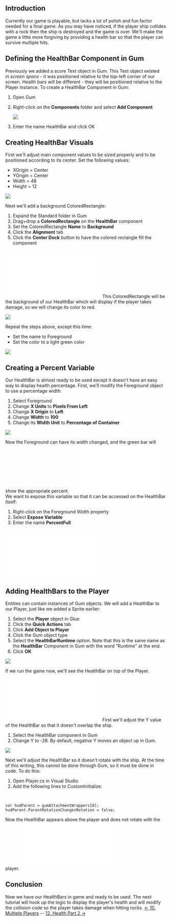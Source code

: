 ## Introduction

Currently our game is playable, but lacks a lot of polish and fun factor needed for a final game. As you may have noticed, if the player ship collides with a rock then the ship is destroyed and the game is over. We'll make the game a little more forgiving by providing a health bar so that the player can survive multiple hits.

## Defining the HealthBar Component in Gum

Previously we added a score Text object in Gum. This Text object existed in *screen space* - it was positioned relative to the top-left corner of our screen. Health bars will be different - they will be positioned relative to the Player instance. To create a HealthBar Component in Gum:

1.  Open Gum

2.  Right-click on the **Components** folder and select ****Add Component****

    ![](/media/2021-03-img_604d883db3d10.png)

3.  Enter the name HealthBar and click OK

## Creating HealthBar Visuals

First we'll adjust main component values to be sized properly and to be positioned according to its center. Set the following values:

-   XOrigin = Center
-   YOrigin = Center
-   Width = 48
-   Height = 12

![](/media/2021-03-img_604d8b4084d1a.png)

Next we'll add a background ColoredRectangle:

1.  Expand the Standard folder in Gum
2.  Drag+drop a **ColoredRectangle** on the **HealthBar** component
3.  Set the ColoredRectangle **Name** to **Background**
4.  Click the **Alignment** tab
5.  Click the **Center Dock** button to have the colored rectangle fill the component

[![](/wp-content/uploads/2016/01/2021_March_13_212209.gif.md)](/wp-content/uploads/2016/01/2021_March_13_212209.gif.md) This ColoredRectangle will be the background of our HealthBar which will display if the player takes damage, so we will change its color to red.

![](/media/2021-03-img_604d8d29a6a1b.png)

Repeat the steps above, except this time:

-   Set the name to Foreground
-   Set the color to a light green color

![](/media/2021-03-img_604d8da489655.png)

## Creating a Percent Variable

Our HealthBar is almost ready to be used except it doesn't have an easy way to display health percentage. First, we'll modify the Foreground object to use a percentage width:

1.  Select Foreground
2.  Change **X Units** to **Pixels From Left**
3.  Change **X Origin** to **Left**
4.  Change **Width** to **100**
5.  Change its **Width Unit** to **Percentage of Container**

![](/media/2021-03-img_604d8fb05b5ef.png)

Now the Foreground can have its width changed, and the green bar will show the appropriate percent. [![](/wp-content/uploads/2016/01/2021_March_13_213724.gif.md)](/wp-content/uploads/2016/01/2021_March_13_213724.gif.md) We want to expose this variable so that it can be accessed on the HealthBar itself:

1.  Right-click on the Foreground Width property
2.  Select **Expose Variable**
3.  Enter the name **PercentFull**

[![](/wp-content/uploads/2016/01/2021_March_13_211926.gif.md)](/wp-content/uploads/2016/01/2021_March_13_211926.gif.md)

## Adding HealthBars to the Player

Entities can contain instances of Gum objects. We will add a HealthBar to our Player, just like we added a Sprite earlier:

1.  Select the **Player** object in Glue
2.  Click the **Quick Actions** tab
3.  Click **Add Object to Player**
4.  Click the Gum object type
5.  Select the **HealthBarRuntime** option. Note that this is the same name as the **HealthBar** Component in Gum with the word "Runtime" at the end.
6.  Click **OK**

![](/media/2022-12-img_63a84de9a55de.png)

If we run the game now, we'll see the HealthBar on top of the Player. [![](/wp-content/uploads/2016/01/2021_March_13_214537.gif.md)](/wp-content/uploads/2016/01/2021_March_13_214537.gif.md) First we'll adjust the Y value of the HealthBar so that it doesn't overlap the ship.

1.  Select the HealthBar component in Gum
2.  Change Y to -28. By default, negative Y moves an object up in Gum.

![](/media/2021-03-img_604d93d39b18b.png)

Next we'll adjust the HealthBar so it doesn't rotate with the ship. At the time of this writing, this cannot be done through Gum, so it must be done in code. To do this:

1.  Open Player.cs in Visual Studio
2.  Add the following lines to CustomInitialize:

&nbsp;

    var hudParent = gumAttachmentWrappers[0];
    hudParent.ParentRotationChangesRotation = false;

Now the HealthBar appears above the player and does not rotate with the player. [![](/wp-content/uploads/2016/01/2021_March_13_220225.gif.md)](/wp-content/uploads/2016/01/2021_March_13_220225.gif.md)

## Conclusion

Now we have our HealthBars in game and ready to be used. The next tutorial will hook up the logic to display the player's health and will modify the collision code so the player takes damage when hitting rocks. [\<- 10. Multiple Players](/documentation/tutorials/rock-blaster/tutorials-rock-blaster-multiple-players/.md "Tutorials:Rock Blaster:Multiple Players") -- [12. Health Part 2 -\>](/documentation/tutorials/rock-blaster/tutorials-rock-blaster-health-part-2/.md "Tutorials:Rock Blaster:Health Part 2")
